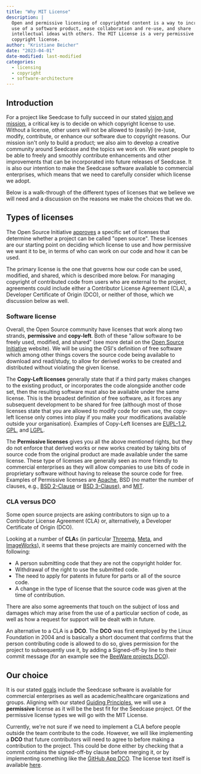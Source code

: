 ```yaml
---
title: "Why MIT License"
description: |
  Open and permissive licensing of copyrighted content is a way to increase 
  use of a software product, ease collaboration and re-use, and share
  intellectual ideas with others. The MIT License is a very permissive 
  copyright license.
author: "Kristiane Beicher"
date: "2023-04-01"
date-modified: last-modified
categories:
  - licensing
  - copyright
  - software-architecture
---
```


## Introduction

For a project like Seedcase to fully succeed in our stated [vision and mission](/about/mission.md), a
critical key is to decide on which copyright license to use. Without a
license, other users will not be allowed to (easily) (re-)use, modify,
contribute, or enhance our software due to copyright reasons. Our
mission isn't only to build a product; we also aim to develop a creative
community around Seedcase and the topics we work on. We want people to
be able to freely and smoothly contribute enhancements and other
improvements that can be incorporated into future releases of Seedcase.
It is also our intention to make the Seedcase software available to
commercial enterprises, which means that we need to carefully consider
which license we adopt.

Below is a walk-through of the different types of licenses that we
believe we will need and a discussion on the reasons we make the choices
that we do.

## Types of licenses

The Open Source Initiative [approves](https://opensource.org/licenses) a
specific set of licenses that determine whether a project can be called
"open source". These licenses are our starting point on deciding which
license to use and how permissive we want it to be, in terms of who can
work on our code and how it can be used.

The primary license is the one that governs how our code can be used,
modified, and shared, which is described more below. For managing
copyright of contributed code from users who are external to the
project, agreements could include either a Contributor License Agreement
(CLA), a Developer Certificate of Origin (DCO), or neither of those,
which we discussion below as well.

### Software license

Overall, the Open Source community have licenses that work along two
strands, **permissive** and **copy-left**. Both of these "allow software
to be freely used, modified, and shared" (see more detail on the [Open
Source Initiative](https://opensource.org/licenses) website). We will be
using the OSI's definition of free software which among other things
covers the source code being available to download and read/study,
to allow for derived works to be created and distributed without
violating the given license.

The **Copy-Left licenses** generally state that if a third party makes
changes to the existing product, or incorporates the code alongside
another code set, then the resulting software must also be available
under the same license. This is the broadest definition of free
software, as it forces any subsequent development to be shared for free
(although most of those licenses state that you are allowed to modify
code for own use, the copy-left license only comes into play if you make
your modifications available outside your organisation). Examples of
Copy-Left licenses are [EUPL-1.2](https://joinup.ec.europa.eu/sites/default/files/custom-page/attachment/2020-03/EUPL-1.2%20EN.txt), [GPL](https://www.gnu.org/licenses/gpl-3.0.en.html), and [LGPL](https://www.gnu.org/licenses/lgpl-3.0.en.html).

The **Permissive licenses** gives you all the above mentioned rights,
but they do not enforce that derived works or new works
created by taking bits of source code from the original product are made
available under the same license. These type of licenses are generally
seen as more friendly to commercial enterprises as they will allow
companies to use bits of code in proprietary software without having to
release the source code for free. Examples of Permissive licenses are
[Apache](https://www.apache.org/licenses/LICENSE-2.0), BSD (no matter the number of clauses, e.g., [BSD 2-Clause](https://opensource.org/license/bsd-2-clause/) or [BSD 3-Clause](https://opensource.org/license/bsd-3-clause/)), and [MIT](https://opensource.org/license/mit/).

### CLA versus DCO

Some open source projects are asking contributors to sign up to a
Contributor License Agreement (CLA) or, alternatively, a Developer
Certificate of Origin (DCO).

Looking at a number of **CLA**s (in particular [Threema](https://threema.ch/en/open-source/cla), [Meta](https://code.facebook.com/cla), and
[ImageWorks](https://www.imageworks.com/technology/opensource/cla)), it seems that these projects are mainly concerned with the
following:

- A person submitting code that they are not the copyright holder for.
- Withdrawal of the right to use the submitted code.
- The need to apply for patents in future for parts or all of the
    source code.
- A change in the type of license that the source code was given at
    the time of contribution.

There are also some agreements that touch on the subject of loss and
damages which may arise from the use of a particular section of code, as
well as how a request for support will be dealt with in future.

An alternative to a CLA is a **DCO**. The
**DCO** was first employed by the Linux Foundation in 2004 and is
basically a short document that confirms that the person contributing
code is allowed to do so, gives permission for the project to
subsequently use it, by adding a Signed-off-by line to their commit
message (for an example see the [BeeWare projects
DCO](https://beeware.org/contributing/how/dco/what/)).

## Our choice

It is our stated [goals](../../software-architecture/introduction.qmd) include the Seedcase software is available for
commercial enterprises as well as academic/healthcare organizations and
groups. Aligning with our stated [Guiding Principles](../software-architecture/introduction.qmd#guiding-principles), we will use a
**permissive** license as it will be the best fit for the Seedcase
project. Of the permissive license types we will go with the MIT
License.

Currently, we're not sure if we need to implement a CLA before people
outside the team contribute to the code. However, we will like
implementing a **DCO** that future contributors will need to agree to
before making a contribution to the project. This could be done either
by checking that a commit contains the signed-off-by clause before
merging it, or by implementing something like the [GitHub App
DCO](https://github.com/apps/dco). The license text itself is available
[here](https://developercertificate.org).
